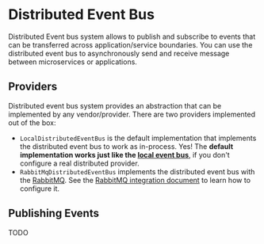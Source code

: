 # Distributed Event Bus

Distributed Event bus system allows to publish and subscribe to events that can be transferred across application/service boundaries. You can use the distributed event bus to asynchronously send and receive message between microservices or applications.

## Providers

Distributed event bus system provides an abstraction that can be implemented by any vendor/provider. There are two providers implemented out of the box:

* `LocalDistributedEventBus` is the default implementation that implements the distributed event bus to work as in-process. Yes! The **default implementation works just like the [local event bus](Local-Event-Bus.md)**, if you don't configure a real distributed provider.
* `RabbitMqDistributedEventBus` implements the distributed event bus with the [RabbitMQ](https://www.rabbitmq.com/). See the [RabbitMQ integration document](Distributed-Event-Bus-RabbitMQ-Integration.md) to learn how to configure it.

## Publishing Events

TODO